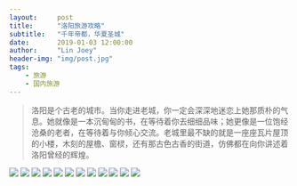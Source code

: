 ```yaml
---
layout:     post
title:      "洛阳旅游攻略"
subtitle:   "千年帝都，华夏圣城"
date:       2019-01-03 12:00:00
author:     "Lin Joey"
header-img: "img/post.jpg"
tags:
    - 旅游
    - 国内旅游
---
```


>洛阳是个古老的城市。当你走进老城，你一定会深深地迷恋上她那质朴的气息。她就像是一本沉甸甸的书，在等待着你去细细品味；她更像是一位饱经沧桑的老者，在等待着与你倾心交流。老城里最不缺的就是一座座瓦片屋顶的小楼，木刻的屋檐、窗棂，还有那古色古香的街道，仿佛都在向你讲述着洛阳曾经的辉煌。

![](https://linjoey-image.oss-cn-beijing.aliyuncs.com/我是驴友-洛阳_页面_01.jpg)
![](https://linjoey-image.oss-cn-beijing.aliyuncs.com/我是驴友-洛阳_页面_02.jpg)
![](https://linjoey-image.oss-cn-beijing.aliyuncs.com/我是驴友-洛阳_页面_03.jpg)
![](https://linjoey-image.oss-cn-beijing.aliyuncs.com/我是驴友-洛阳_页面_04.jpg)
![](https://linjoey-image.oss-cn-beijing.aliyuncs.com/我是驴友-洛阳_页面_05.jpg)
![](https://linjoey-image.oss-cn-beijing.aliyuncs.com/我是驴友-洛阳_页面_06.jpg)
![](https://linjoey-image.oss-cn-beijing.aliyuncs.com/我是驴友-洛阳_页面_07.jpg)
![](https://linjoey-image.oss-cn-beijing.aliyuncs.com/我是驴友-洛阳_页面_08.jpg)
![](https://linjoey-image.oss-cn-beijing.aliyuncs.com/我是驴友-洛阳_页面_09.jpg)
![](https://linjoey-image.oss-cn-beijing.aliyuncs.com/我是驴友-洛阳_页面_10.jpg)
![](https://linjoey-image.oss-cn-beijing.aliyuncs.com/我是驴友-洛阳_页面_11.jpg)
![](https://linjoey-image.oss-cn-beijing.aliyuncs.com/我是驴友-洛阳_页面_12.jpg)
